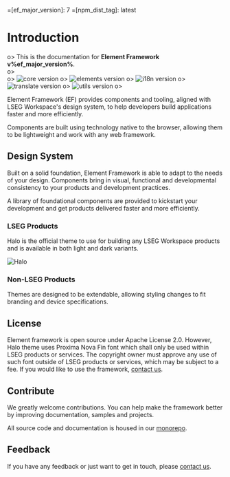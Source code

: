 <!--
type: page
title: Element Framework
description: Welcome to Element Framework
location: ./
layout: default
-->

=[ef_major_version]: 7
=[npm_dist_tag]: latest
# Introduction

o> This is the documentation for **Element Framework v%ef_major_version%**.\
o> \
o> ![core version](https://img.shields.io/npm/v/@refinitiv-ui/core/%npm_dist_tag%?color=%2339c46e&label=core)
o> ![elements version](https://img.shields.io/npm/v/@refinitiv-ui/elements/%npm_dist_tag%?color=%2339c46e&label=elements)
o> ![i18n version](https://img.shields.io/npm/v/@refinitiv-ui/i18n/%npm_dist_tag%?color=%2339c46e&label=i18n)
o> ![translate version](https://img.shields.io/npm/v/@refinitiv-ui/translate/%npm_dist_tag%?color=%2339c46e&label=translate)
o> ![utils version](https://img.shields.io/npm/v/@refinitiv-ui/utils/%npm_dist_tag%?color=%2339c46e&label=utils)
o>

Element Framework (EF) provides components and tooling, aligned with LSEG Workspace's design system, to help developers build applications faster and more efficiently.

Components are built using technology native to the browser, allowing them to be lightweight and work with any web framework.

## Design System

Built on a solid foundation, Element Framework is able to adapt to the needs of your design. Components bring in visual, functional and developmental consistency to your products and development practices.

A library of foundational components are provided to kickstart your development and get products delivered faster and more efficiently.

### LSEG Products

Halo is the official theme to use for building any LSEG Workspace products and is available in both light and dark variants.

![Halo](/resources/images/lseg-workspace.svg)

### Non-LSEG Products

Themes are designed to be extendable, allowing styling changes to fit branding and device specifications.

## License

Element framework is open source under Apache License 2.0. However, Halo theme uses Proxima Nova Fin font which shall only be used within LSEG products or services. The copyright owner must approve any use of such font outside of LSEG products or services, which may be subject to a fee. If you would like to use the framework, [contact us](mailto:ef-support@lseg.com).

## Contribute

We greatly welcome contributions. You can help make the framework better by improving documentation, samples and projects.

All source code and documentation is housed in our [monorepo](https://github.com/Refinitiv/refinitiv-ui).

## Feedback

If you have any feedback or just want to get in touch, please [contact us](mailto:ef-support@lseg.com).
